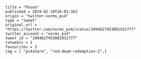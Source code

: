 ```
title = "Posea"
published = 2019-02-10T16:01:36Z
origin = "twitter-norms_ps4"
type = "tweet"
original_url = "https://twitter.com/norms_ps4/status/1094627453081931777"
twitter_account = "norms_ps4"
tweet_id = "1094627453081931777"
retweets = 1
favourites = 3
tag = [ "ps4share", "red-dead-redemption-2",]
```

<p class='image'><img src='https://mnf.m17s.net/2019/02/10/DzDl3XRWoAEWKrJ.jpg' alt=''></p>

